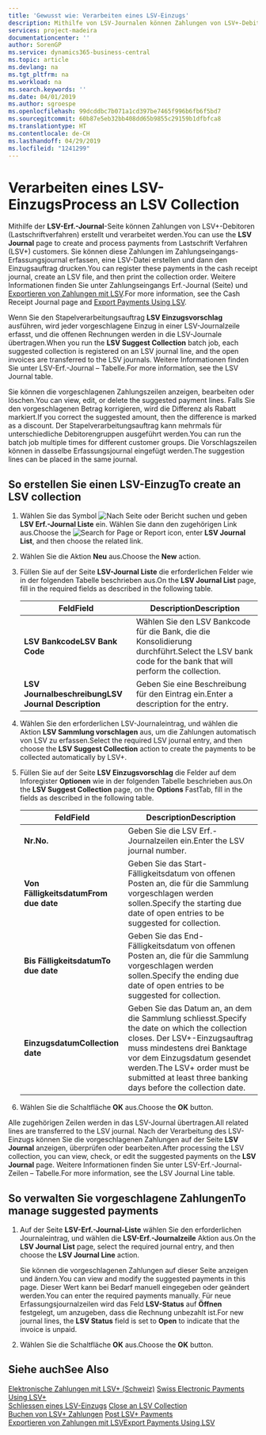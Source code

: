 ```yaml
---
title: 'Gewusst wie: Verarbeiten eines LSV-Einzugs'
description: Mithilfe von LSV-Journalen können Zahlungen von LSV+-Debitoren (Lastschriftverfahren) erstellt und verarbeitet werden. Sie können diese Zahlungen im Zahlungseingangs-Erfassungsjournal erfassen, eine LSV-Datei erstellen und dann den Einzugsauftrag drucken.
services: project-madeira
documentationcenter: ''
author: SorenGP
ms.service: dynamics365-business-central
ms.topic: article
ms.devlang: na
ms.tgt_pltfrm: na
ms.workload: na
ms.search.keywords: ''
ms.date: 04/01/2019
ms.author: sgroespe
ms.openlocfilehash: 99dcddbc7b071a1cd397be7465f996b6fb6f5bd7
ms.sourcegitcommit: 60b87e5eb32bb408dd65b9855c29159b1dfbfca8
ms.translationtype: HT
ms.contentlocale: de-CH
ms.lasthandoff: 04/29/2019
ms.locfileid: "1241299"
---
```

# <a name="process-an-lsv-collection"></a><span data-ttu-id="b9de9-104">Verarbeiten eines LSV-Einzugs</span><span class="sxs-lookup"><span data-stu-id="b9de9-104">Process an LSV Collection</span></span>
<span data-ttu-id="b9de9-105">Mithilfe der **LSV-Erf.-Journal**-Seite können Zahlungen von LSV+-Debitoren (Lastschriftverfahren) erstellt und verarbeitet werden.</span><span class="sxs-lookup"><span data-stu-id="b9de9-105">You can use the **LSV Journal** page to create and process payments from Lastschrift Verfahren (LSV+) customers.</span></span> <span data-ttu-id="b9de9-106">Sie können diese Zahlungen im Zahlungseingangs-Erfassungsjournal erfassen, eine LSV-Datei erstellen und dann den Einzugsauftrag drucken.</span><span class="sxs-lookup"><span data-stu-id="b9de9-106">You can register these payments in the cash receipt journal, create an LSV file, and then print the collection order.</span></span> <span data-ttu-id="b9de9-107">Weitere Informationen finden Sie unter Zahlungseingangs Erf.-Journal (Seite) und [Exportieren von Zahlungen mit LSV](how-to-export-payments-using-lsv.md).</span><span class="sxs-lookup"><span data-stu-id="b9de9-107">For more information, see the Cash Receipt Journal page and [Export Payments Using LSV](how-to-export-payments-using-lsv.md).</span></span>  

<span data-ttu-id="b9de9-108">Wenn Sie den Stapelverarbeitungsauftrag **LSV Einzugsvorschlag** ausführen, wird jeder vorgeschlagene Einzug in einer LSV-Journalzeile erfasst, und die offenen Rechnungen werden in die LSV-Journale übertragen.</span><span class="sxs-lookup"><span data-stu-id="b9de9-108">When you run the **LSV Suggest Collection** batch job, each suggested collection is registered on an LSV journal line, and the open invoices are transferred to the LSV journals.</span></span> <span data-ttu-id="b9de9-109">Weitere Informationen finden Sie unter LSV-Erf.-Journal – Tabelle.</span><span class="sxs-lookup"><span data-stu-id="b9de9-109">For more information, see the LSV Journal table.</span></span>  

<span data-ttu-id="b9de9-110">Sie können die vorgeschlagenen Zahlungszeilen anzeigen, bearbeiten oder löschen.</span><span class="sxs-lookup"><span data-stu-id="b9de9-110">You can view, edit, or delete the suggested payment lines.</span></span> <span data-ttu-id="b9de9-111">Falls Sie den vorgeschlagenen Betrag korrigieren, wird die Differenz als Rabatt markiert.</span><span class="sxs-lookup"><span data-stu-id="b9de9-111">If you correct the suggested amount, then the difference is marked as a discount.</span></span> <span data-ttu-id="b9de9-112">Der Stapelverarbeitungsauftrag kann mehrmals für unterschiedliche Debitorengruppen ausgeführt werden.</span><span class="sxs-lookup"><span data-stu-id="b9de9-112">You can run the batch job multiple times for different customer groups.</span></span> <span data-ttu-id="b9de9-113">Die Vorschlagszeilen können in dasselbe Erfassungsjournal eingefügt werden.</span><span class="sxs-lookup"><span data-stu-id="b9de9-113">The suggestion lines can be placed in the same journal.</span></span>  

## <a name="to-create-an-lsv-collection"></a><span data-ttu-id="b9de9-114">So erstellen Sie einen LSV-Einzug</span><span class="sxs-lookup"><span data-stu-id="b9de9-114">To create an LSV collection</span></span>  

1.  <span data-ttu-id="b9de9-115">Wählen Sie das Symbol ![Nach Seite oder Bericht suchen](../../media/ui-search/search_small.png "Nach Seite ober Bericht suchen") und geben **LSV Erf.-Journal Liste** ein. Wählen Sie dann den zugehörigen Link aus.</span><span class="sxs-lookup"><span data-stu-id="b9de9-115">Choose the ![Search for Page or Report](../../media/ui-search/search_small.png "Search for Page or Report icon") icon, enter **LSV Journal List**, and then choose the related link.</span></span>  
2.  <span data-ttu-id="b9de9-116">Wählen Sie die Aktion **Neu** aus.</span><span class="sxs-lookup"><span data-stu-id="b9de9-116">Choose the **New** action.</span></span>  
3.  <span data-ttu-id="b9de9-117">Füllen Sie auf der Seite **LSV-Journal Liste** die erforderlichen Felder wie in der folgenden Tabelle beschrieben aus.</span><span class="sxs-lookup"><span data-stu-id="b9de9-117">On the **LSV Journal List** page, fill in the required fields as described in the following table.</span></span>  

    |<span data-ttu-id="b9de9-118">Feld</span><span class="sxs-lookup"><span data-stu-id="b9de9-118">Field</span></span>|<span data-ttu-id="b9de9-119">Description</span><span class="sxs-lookup"><span data-stu-id="b9de9-119">Description</span></span>|  
    |---------------------------------|---------------------------------------|  
    |<span data-ttu-id="b9de9-120">**LSV Bankcode**</span><span class="sxs-lookup"><span data-stu-id="b9de9-120">**LSV Bank Code**</span></span>|<span data-ttu-id="b9de9-121">Wählen Sie den LSV Bankcode für die Bank, die die Konsolidierung durchführt.</span><span class="sxs-lookup"><span data-stu-id="b9de9-121">Select the LSV bank code for the bank that will perform the collection.</span></span>|  
    |<span data-ttu-id="b9de9-122">**LSV Journalbeschreibung**</span><span class="sxs-lookup"><span data-stu-id="b9de9-122">**LSV Journal Description**</span></span>|<span data-ttu-id="b9de9-123">Geben Sie eine Beschreibung für den Eintrag ein.</span><span class="sxs-lookup"><span data-stu-id="b9de9-123">Enter a description for the entry.</span></span>|

4.  <span data-ttu-id="b9de9-124">Wählen Sie den erforderlichen LSV-Journaleintrag, und wählen die Aktion **LSV Sammlung vorschlagen** aus, um die Zahlungen automatisch von LSV zu erfassen.</span><span class="sxs-lookup"><span data-stu-id="b9de9-124">Select the required LSV journal entry, and then choose the **LSV Suggest Collection** action to create the payments to be collected automatically by LSV+.</span></span>  
5.  <span data-ttu-id="b9de9-125">Füllen Sie auf der Seite **LSV Einzugsvorschlag** die Felder auf dem Inforegister **Optionen** wie in der folgenden Tabelle beschrieben aus.</span><span class="sxs-lookup"><span data-stu-id="b9de9-125">On the **LSV Suggest Collection** page, on the **Options** FastTab, fill in the fields as described in the following table.</span></span>  

    |<span data-ttu-id="b9de9-126">Feld</span><span class="sxs-lookup"><span data-stu-id="b9de9-126">Field</span></span>|<span data-ttu-id="b9de9-127">Description</span><span class="sxs-lookup"><span data-stu-id="b9de9-127">Description</span></span>|  
    |---------------------------------|---------------------------------------|  
    |<span data-ttu-id="b9de9-128">**Nr.**</span><span class="sxs-lookup"><span data-stu-id="b9de9-128">**No.**</span></span>|<span data-ttu-id="b9de9-129">Geben Sie die LSV Erf.-Journalzeilen ein.</span><span class="sxs-lookup"><span data-stu-id="b9de9-129">Enter the LSV journal number.</span></span>|  
    |<span data-ttu-id="b9de9-130">**Von Fälligkeitsdatum**</span><span class="sxs-lookup"><span data-stu-id="b9de9-130">**From due date**</span></span>|<span data-ttu-id="b9de9-131">Geben Sie das Start- Fälligkeitsdatum von offenen Posten an, die für die Sammlung vorgeschlagen werden sollen.</span><span class="sxs-lookup"><span data-stu-id="b9de9-131">Specify the starting due date of open entries to be suggested for collection.</span></span>|  
    |<span data-ttu-id="b9de9-132">**Bis Fälligkeitsdatum**</span><span class="sxs-lookup"><span data-stu-id="b9de9-132">**To due date**</span></span>|<span data-ttu-id="b9de9-133">Geben Sie das End- Fälligkeitsdatum von offenen Posten an, die für die Sammlung vorgeschlagen werden sollen.</span><span class="sxs-lookup"><span data-stu-id="b9de9-133">Specify the ending due date of open entries to be suggested for collection.</span></span>|  
    |<span data-ttu-id="b9de9-134">**Einzugsdatum**</span><span class="sxs-lookup"><span data-stu-id="b9de9-134">**Collection date**</span></span>|<span data-ttu-id="b9de9-135">Geben Sie das Datum an, an dem die Sammlung schliesst.</span><span class="sxs-lookup"><span data-stu-id="b9de9-135">Specify the date on which the collection closes.</span></span> <span data-ttu-id="b9de9-136">Der LSV+-Einzugsauftrag muss mindestens drei Banktage vor dem Einzugsdatum gesendet werden.</span><span class="sxs-lookup"><span data-stu-id="b9de9-136">The LSV+ order must be submitted at least three banking days before the collection date.</span></span>|  

6.  <span data-ttu-id="b9de9-137">Wählen Sie die Schaltfläche **OK** aus.</span><span class="sxs-lookup"><span data-stu-id="b9de9-137">Choose the **OK** button.</span></span>  

<span data-ttu-id="b9de9-138">Alle zugehörigen Zeilen werden in das LSV-Journal übertragen.</span><span class="sxs-lookup"><span data-stu-id="b9de9-138">All related lines are transferred to the LSV journal.</span></span> <span data-ttu-id="b9de9-139">Nach der Verarbeitung des LSV-Einzugs können Sie die vorgeschlagenen Zahlungen auf der Seite **LSV Journal** anzeigen, überprüfen oder bearbeiten.</span><span class="sxs-lookup"><span data-stu-id="b9de9-139">After processing the LSV collection, you can view, check, or edit the suggested payments on the **LSV Journal** page.</span></span> <span data-ttu-id="b9de9-140">Weitere Informationen finden Sie unter LSV-Erf.-Journal-Zeilen – Tabelle.</span><span class="sxs-lookup"><span data-stu-id="b9de9-140">For more information, see the LSV Journal Line table.</span></span>  

## <a name="to-manage-suggested-payments"></a><span data-ttu-id="b9de9-141">So verwalten Sie vorgeschlagene Zahlungen</span><span class="sxs-lookup"><span data-stu-id="b9de9-141">To manage suggested payments</span></span>  

1.  <span data-ttu-id="b9de9-142">Auf der Seite **LSV-Erf.-Journal-Liste** wählen Sie den erforderlichen Journaleintrag, und wählen die **LSV-Erf.-Journalzeile** Aktion aus.</span><span class="sxs-lookup"><span data-stu-id="b9de9-142">On the **LSV Journal List** page, select the required journal entry, and then choose the **LSV Journal Line** action.</span></span>  

    <span data-ttu-id="b9de9-143">Sie können die vorgeschlagenen Zahlungen auf dieser Seite anzeigen und ändern.</span><span class="sxs-lookup"><span data-stu-id="b9de9-143">You can view and modify the suggested payments in this page.</span></span> <span data-ttu-id="b9de9-144">Dieser Wert kann bei Bedarf manuell eingegeben oder geändert werden.</span><span class="sxs-lookup"><span data-stu-id="b9de9-144">You can enter the required payments manually.</span></span> <span data-ttu-id="b9de9-145">Für neue Erfassungsjournalzeilen wird das Feld **LSV-Status** auf **Öffnen** festgelegt, um anzugeben, dass die Rechnung unbezahlt ist.</span><span class="sxs-lookup"><span data-stu-id="b9de9-145">For new journal lines, the **LSV Status** field is set to **Open** to indicate that the invoice is unpaid.</span></span>  

3.  <span data-ttu-id="b9de9-146">Wählen Sie die Schaltfläche **OK** aus.</span><span class="sxs-lookup"><span data-stu-id="b9de9-146">Choose the **OK** button.</span></span>  

## <a name="see-also"></a><span data-ttu-id="b9de9-147">Siehe auch</span><span class="sxs-lookup"><span data-stu-id="b9de9-147">See Also</span></span>  
 <span data-ttu-id="b9de9-148">[Elektronische Zahlungen mit LSV+ (Schweiz)](swiss-electronic-payments-using-lsv-.md) </span><span class="sxs-lookup"><span data-stu-id="b9de9-148">[Swiss Electronic Payments Using LSV+](swiss-electronic-payments-using-lsv-.md) </span></span>  
 <span data-ttu-id="b9de9-149">[Schliessen eines LSV-Einzugs](how-to-close-an-lsv-collection.md) </span><span class="sxs-lookup"><span data-stu-id="b9de9-149">[Close an LSV Collection](how-to-close-an-lsv-collection.md) </span></span>  
 <span data-ttu-id="b9de9-150">[Buchen von LSV+ Zahlungen](how-to-post-lsv-payments.md) </span><span class="sxs-lookup"><span data-stu-id="b9de9-150">[Post LSV+ Payments](how-to-post-lsv-payments.md) </span></span>  
 [<span data-ttu-id="b9de9-151">Exportieren von Zahlungen mit LSV</span><span class="sxs-lookup"><span data-stu-id="b9de9-151">Export Payments Using LSV</span></span>](how-to-export-payments-using-lsv.md)
